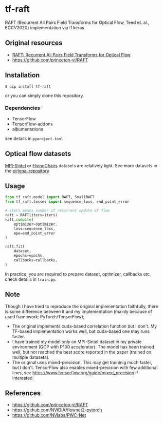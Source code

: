 # tf-raft
RAFT (Recurrent All Pairs Field Transforms for Optical Flow, Teed et. al., ECCV2020) implementation via tf.keras

## Original resources
- [RAFT: Recurrent All Pairs Field Transforms for Optical Flow](https://arxiv.org/abs/2003.12039)
- https://github.com/princeton-vl/RAFT

## Installation

```
$ pip install tf-raft
```

or you can simply clone this repository.

### Dependencies
- TensorFlow
- TensorFlow-addons
- albumentations

see details in `pyoroject.toml`

## Optical flow datasets
[MPI-Sintel](http://sintel.is.tue.mpg.de/) or [FlyingChairs](https://lmb.informatik.uni-freiburg.de/resources/datasets/FlyingChairs.en.html#flyingchairs) datasets are relatively light. See more datasets in the [oirignal repository](https://github.com/princeton-vl/RAFT)

## Usage

``` python
from tf_raft.model import RAFT, SmallRAFT
from tf_raft.losses import sequence_loss, end_point_error

# iters means number of recurrent update of flow 
raft = RAFT(iters=iters)
raft.compile(
    optimizer=optimizer,
    loss=sequence_loss,
    epe=end_point_error
)

raft.fit(
    dataset,
    epochs=epochs,
    callbacks=callbacks,
)
```

In practice, you are required to prepare dataset, optimizer, callbacks etc, check details in `train.py`.

## Note
Though I have tried to reproduce the original implementation faithfully, there is some difference between it and my implementation (mainly because of used framework: PyTorch/TensorFlow);

- The original implements cuda-based correlation function but I don't. My TF-based implementation works well, but cuda-based one may runs faster.
- I have trained my model only on MPI-Sintel dataset in my private environment (GCP with P100 accelerator). The model has been trained well, but not reached the best score reported in the paper (trained on multiple datasets).
- The original uses mixed-precision. This may get traininig much faster, but I don't. TensorFlow also enables mixed-precision with few additional lines, see https://www.tensorflow.org/guide/mixed_precision if interested.

## References
- https://github.com/princeton-vl/RAFT
- https://github.com/NVIDIA/flownet2-pytorch
- https://github.com/NVlabs/PWC-Net
